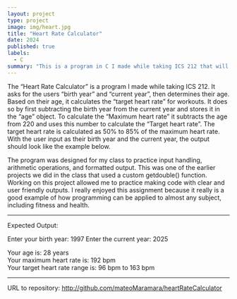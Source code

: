 ```yaml
---
layout: project
type: project
image: img/heart.jpg
title: "Heart Rate Calculator"
date: 2024
published: true
labels:
  - C
summary: "This is a program in C I made while taking ICS 212 that will calculate a persons target heart rate based off of their age."
---
```


The “Heart Rate Calculator” is a program I made while taking ICS 212. It asks for the users “birth year” and “current year”, then determines their age. Based on their age, it calculates the “target heart rate” for workouts. It does so by first subtracting the birth year from the current year and stores it in the “age” object. To calculate the “Maximum heart rate” it subtracts the age from 220 and uses this number to calculate the “Target heart rate”. The target heart rate is calculated as 50% to 85% of the maximum heart rate. With the user input as their birth year and the current year, the output should look like the example below. 
	
The program was designed for my class to practice input handling, arithmetic operations, and formatted output. This was one of the earlier projects we did in the class that used a custom getdouble() function. Working on this project allowed me to practice making code with clear and user friendly outputs. I really enjoyed this assignment because it really is a good example of how programming can be applied to almost any subject, including fitness and health.

---

Expected Output:

Enter your birth year: 1997
Enter the current year: 2025  

Your age is: 28 years  
Your maximum heart rate is: 192 bpm  
Your target heart rate range is: 96 bpm to 163 bpm  

---

URL to repository: http://github.com/mateoMaramara/heartRateCalculator
